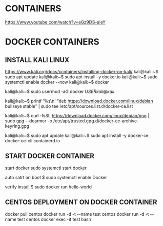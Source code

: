 # CONTAINERS
https://www.youtube.com/watch?v=eGz9DS-aIeY

# DOCKER CONTAINERS 

## INSTALL KALI LINUX
https://www.kali.org/docs/containers/installing-docker-on-kali/
kali@kali:~$ sudo apt update
kali@kali:~$ sudo apt install -y docker.io
kali@kali:~$ sudo systemctl enable docker --now
kali@kali:~$ docker

kali@kali:~$ sudo usermod -aG docker $USER
kali@kali:~$

kali@kali:~$ printf '%s\n' "deb https://download.docker.com/linux/debian bullseye stable" |
sudo tee /etc/apt/sources.list.d/docker-ce.list
  
kali@kali:~$ curl -fsSL https://download.docker.com/linux/debian/gpg |
sudo gpg --dearmor -o /etc/apt/trusted.gpg.d/docker-ce-archive-keyring.gpg
  
kali@kali:~$ sudo apt update
kali@kali:~$ sudo apt install -y docker-ce docker-ce-cli containerd.io

## START DOCKER CONTAINER
start docker
sudo systemctl start docker

auto satrt on boot
$ sudo systemctl enable Docker

verify install
$ sudo docker run hello-world

## CENTOS DEPLOYMENT ON DOCKER CONTAINER
docker pull centos
docker run -d -t --name test centos
docker run -d -t --name test centos
docker exec -it test bash





